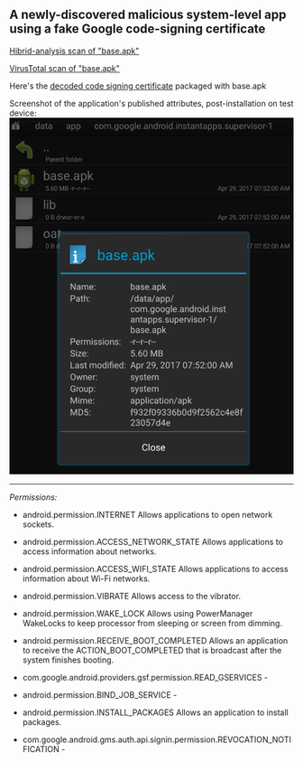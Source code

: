 ## A newly-discovered malicious system-level app using a fake Google code-signing certificate

 

[Hibrid-analysis scan of "base.apk"](https://www.hybrid-analysis.com/sample/63de0d3350a7250060f7260fa8013badf2b15aa77d5a98c80a078a2c1a1e8215?environmentId=200)

[VirusTotal scan of "base.apk"](https://www.virustotal.com/en/file/63de0d3350a7250060f7260fa8013badf2b15aa77d5a98c80a078a2c1a1e8215/analysis/)

Here's the [decoded code signing certificate](https://github.com/havenlabs/RogueRoots/blob/master/Android/instantapps/InstantAppsCert.txt) packaged with base.apk

Screenshot of the application's published attributes, post-installation on test device:
![screenshot](https://raw.githubusercontent.com/havenlabs/RogueRoots/master/Android/instantapps/Screenshot_20170429-154409.png)


---

*Permissions:*

- android.permission.INTERNET	Allows applications to open network sockets.

- android.permission.ACCESS_NETWORK_STATE	Allows applications to access information about networks.

- android.permission.ACCESS_WIFI_STATE	Allows applications to access information about Wi-Fi networks.

- android.permission.VIBRATE	Allows access to the vibrator.

- android.permission.WAKE_LOCK	Allows using PowerManager WakeLocks to keep processor from sleeping or screen from dimming.

- android.permission.RECEIVE_BOOT_COMPLETED	Allows an application to receive the ACTION_BOOT_COMPLETED that is broadcast after the system finishes booting.

- com.google.android.providers.gsf.permission.READ_GSERVICES	-

- android.permission.BIND_JOB_SERVICE	-

- android.permission.INSTALL_PACKAGES	Allows an application to install packages.

- com.google.android.gms.auth.api.signin.permission.REVOCATION_NOTIFICATION	-


